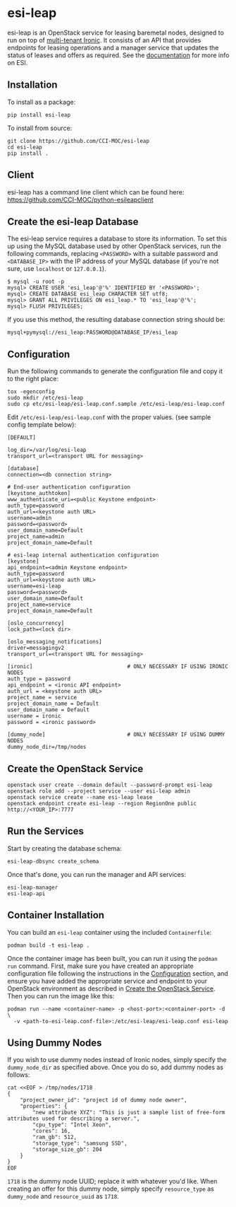 # esi-leap

esi-leap is an OpenStack service for leasing baremetal nodes, designed to run on top of [multi-tenant Ironic](https://docs.openstack.org/ironic/latest/admin/node-multitenancy.html). It consists of an API that provides endpoints for leasing operations and a manager service that updates the status of leases and offers as required. See the [documentation](https://esi.readthedocs.io/en/latest/index.html) for more info on ESI.

## Installation

To install as a package:

```
pip install esi-leap
```

To install from source:

```
git clone https://github.com/CCI-MOC/esi-leap
cd esi-leap
pip install .
```

## Client

esi-leap has a command line client which can be found here: https://github.com/CCI-MOC/python-esileapclient

## Create the esi-leap Database

The esi-leap service requires a database to store its information. To set this up using the MySQL database used by other OpenStack services, run the following commands, replacing `<PASSWORD>` with a suitable password and `<DATABASE_IP>` with the IP address of your MySQL database (if you're not sure, use `localhost` or `127.0.0.1`).

```
$ mysql -u root -p
mysql> CREATE USER 'esi_leap'@'%' IDENTIFIED BY '<PASSWORD>';
mysql> CREATE DATABASE esi_leap CHARACTER SET utf8;
mysql> GRANT ALL PRIVILEGES ON esi_leap.* TO 'esi_leap'@'%';
mysql> FLUSH PRIVILEGES;
```

If you use this method, the resulting database connection string should be:

```
mysql+pymysql://esi_leap:PASSWORD@DATABASE_IP/esi_leap
```

## Configuration

Run the following commands to generate the configuration file and copy it to
the right place:

```
tox -egenconfig
sudo mkdir /etc/esi-leap
sudo cp etc/esi-leap/esi-leap.conf.sample /etc/esi-leap/esi-leap.conf
```

Edit `/etc/esi-leap/esi-leap.conf` with the proper values. (see sample config
template below):

```
[DEFAULT]

log_dir=/var/log/esi-leap
transport_url=<transport URL for messaging>

[database]
connection=<db connection string>

# End-user authentication configuration
[keystone_authtoken]
www_authenticate_uri=<public Keystone endpoint>
auth_type=password
auth_url=<keystone auth URL>
username=admin
password=<password>
user_domain_name=Default
project_name=admin
project_domain_name=Default

# esi-leap internal authentication configuration
[keystone]
api_endpoint=<admin Keystone endpoint>
auth_type=password
auth_url=<keystone auth URL>
username=esi-leap
password=<password>
user_domain_name=Default
project_name=service
project_domain_name=Default

[oslo_concurrency]
lock_path=<lock dir>

[oslo_messaging_notifications]
driver=messagingv2
transport_url=<transport URL for messaging>

[ironic]                              # ONLY NECESSARY IF USING IRONIC NODES
auth_type = password
api_endpoint = <ironic API endpoint>
auth_url = <keystone auth URL>
project_name = service
project_domain_name = Default
user_domain_name = Default
username = ironic
password = <ironic password>

[dummy_node]                          # ONLY NECESSARY IF USING DUMMY NODES
dummy_node_dir=/tmp/nodes
```

## Create the OpenStack Service

```
openstack user create --domain default --password-prompt esi-leap
openstack role add --project service --user esi-leap admin
openstack service create --name esi-leap lease
openstack endpoint create esi-leap --region RegionOne public http://<YOUR_IP>:7777
```

## Run the Services

Start by creating the database schema:

```
esi-leap-dbsync create_schema
```

Once that's done, you can run the manager and API services:


```
esi-leap-manager
esi-leap-api
```

## Container Installation

You can build an `esi-leap` container using the included `Containerfile`:

```
podman build -t esi-leap .
```

Once the container image has been built, you can run it using the `podman run` command. First, make sure you have created an appropriate configuration file following the instructions in the [Configuration](#configuraiton) section, and ensure you have added the appropriate service and endpoint to your OpenStack environment as described in [Create the OpenStack Service](#create-the-openstack-service). Then you can run the image like this:

```
podman run --name <container-name> -p <host-port>:<container-port> -d \
  -v <path-to-esi-leap.conf-file>:/etc/esi-leap/esi-leap.conf esi-leap
```

## Using Dummy Nodes

If you wish to use dummy nodes instead of Ironic nodes, simply specify the `dummy_node_dir` as specified above. Once you do so, add dummy nodes as follows:

```
cat <<EOF > /tmp/nodes/1718
{
    "project_owner_id": "project id of dummy node owner",
    "properties": {
        "new attribute XYZ": "This is just a sample list of free-form attributes used for describing a server.",
        "cpu_type": "Intel Xeon",
        "cores": 16,
        "ram_gb": 512,
        "storage_type": "samsung SSD",
        "storage_size_gb": 204
    }
}
EOF
```

`1718` is the dummy node UUID; replace it with whatever you'd like. When creating an offer for this dummy node, simply specify `resource_type` as `dummy_node` and `resource_uuid` as `1718`.
